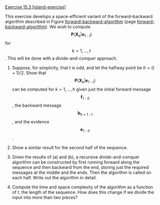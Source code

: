 [Exercise 15.3 \[island-exercise\]](ex_3/)

This exercise develops a space-efficient variant of
the forward–backward algorithm described in
Figure [forward-backward-algorithm](#/) (page [forward-backward-algorithm](#/)).
We wish to compute $$\textbf{P} (\textbf{X}_k|\textbf{e}_{1:t})$$ for
$$k=1,\ldots ,t$$. This will be done with a divide-and-conquer
approach.

1.  Suppose, for simplicity, that $t$ is odd, and let the halfway point
    be $h=(t+1)/2$. Show that $$\textbf{P} (\textbf{X}_k|\textbf{e}_{1:t}) $$
     can be computed for
    $k=1,\ldots ,h$ given just the initial forward message
    $$\textbf{f}_{1:0}$$, the backward message $$\textbf{b}_{h+1:t}$$, and the evidence
    $$\textbf{e}_{1:h}$$.

2.  Show a similar result for the second half of the sequence.

3.  Given the results of (a) and (b), a recursive divide-and-conquer
    algorithm can be constructed by first running forward along the
    sequence and then backward from the end, storing just the required
    messages at the middle and the ends. Then the algorithm is called on
    each half. Write out the algorithm in detail.

4.  Compute the time and space complexity of the algorithm as a function
    of $t$, the length of the sequence. How does this change if we
    divide the input into more than two pieces?

